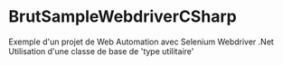 # BrutSampleWebdriverCSharp
Exemple d'un projet de Web Automation avec Selenium Webdriver .Net
Utilisation d'une classe de base de 'type utilitaire'
